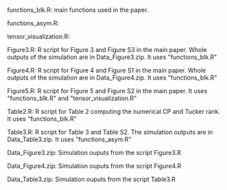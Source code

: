 functions_blk.R: main functions used in the paper.

functions_asym.R:

tensor_visualization.R:

Figure3.R: R script for Figure 3 and Figure S3 in the main paper. Whole outputs of the simulation are in Data_Figure3.zip. It uses "functions_blk.R"

Figure4.R: R script for Figure 4 and Figure S1 in the main paper. Whole outputs of the simulation are in Data_Figure4.zip. It uses "functions_blk.R"


Figure5.R: R script for Figure 5 and Figure S2 in the main paper. It uses "functions_blk.R" and "tensor_visualization.R"

Table2.R: R script for Table 2 computing the numerical CP and Tucker rank. It uses "functions_blk.R"

Table3.R: R script for Table 3 and Table S2. The simulation outputs are in Data_Table3.zip. It uses "functions_asym.R"

Data_Figure3.zip: Simulation ouputs from the script Figure3.R

Data_Figure4.zip: Simulation ouputs from the script Figure4.R

Data_Table3.zip: Simulation ouputs from the script Table3.R
